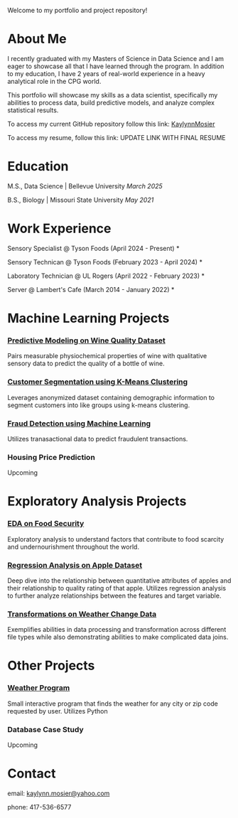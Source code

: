 Welcome to my portfolio and project repository!

# About Me
I recently graduated with my Masters of Science in Data Science and I am eager to showcase all that I have learned through the program. In addition to my education, I have 2 years of real-world experience in a heavy analytical role in the CPG world.

This portfolio will showcase my skills as a data scientist, specifically my abilities to process data, build predictive models, and analyze complex statistical results. 

To access my current GitHub repository follow this link: [KaylynnMosier](https://github.com/kaymosier/kaymosier.github.io)

To access my resume, follow this link: UPDATE LINK WITH FINAL RESUME

# Education
M.S., Data Science  |  Bellevue University *March 2025*

B.S., Biology  |  Missouri State University *May 2021*

# Work Experience
Sensory Specialist @ Tyson Foods (April 2024 - Present)
*

Sensory Technican @ Tyson Foods (February 2023 - April 2024)
*

Laboratory Technician @ UL Rogers (April 2022 - February 2023)
*

Server @ Lambert's Cafe (March 2014 - January 2022)
*

# Machine Learning Projects
### [Predictive Modeling on Wine Quality Dataset](https://github.com/KayMosier/kaymosier.github.io/tree/main/PCA%20%26%20Logistic%20Regression%20on%20Wine%20Quality%20Dataset)
Pairs measurable physiochemical properties of wine with qualitative sensory data to predict the quality of a bottle of wine.
### [Customer Segmentation using K-Means Clustering](https://github.com/KayMosier/kaymosier.github.io/tree/main/K-Means%20Clustering%20on%20Retail%20Data%20for%20Customer%20Segmentation)
Leverages anonymized dataset containing demographic information to segment customers into like groups using k-means clustering.
### [Fraud Detection using Machine Learning](https://github.com/KayMosier/kaymosier.github.io/tree/main/Fraud%20Classification%20on%20Ethereum%20Dataset)
Utilizes tranasactional data to predict fraudulent transactions.
### Housing Price Prediction
Upcoming

# Exploratory Analysis Projects
### [EDA on Food Security](https://github.com/KayMosier/kaymosier.github.io/blob/main/EDA%20on%20Food%20Security/EDA-on-Food-Security-Data.pdf)
Exploratory analysis to understand factors that contribute to food scarcity and undernourishment throughout the world.
### [Regression Analysis on Apple Dataset](https://github.com/KayMosier/kaymosier.github.io/tree/main/Regression%20Analysis%20on%20Apple%20Quality%20Data)
Deep dive into the relationship between quantitative attributes of apples and their relationship to quality rating of that apple. Utilizes regression analysis to further analyze relationships between the features and target variable. 
### [Transformations on Weather Change Data](https://github.com/KayMosier/kaymosier.github.io/blob/main/Transformations%20on%20Weather%20Data/README.md)
Exemplifies abilities in data processing and transformation across different file types while also demonstrating abilities to make complicated data joins.

# Other Projects
### [Weather Program](https://github.com/KayMosier/kaymosier.github.io/tree/main/Weather%20Program)
Small interactive program that finds the weather for any city or zip code requested by user. Utilizes Python
### Database Case Study
Upcoming

# Contact
email: kaylynn.mosier@yahoo.com

phone: 417-536-6577
